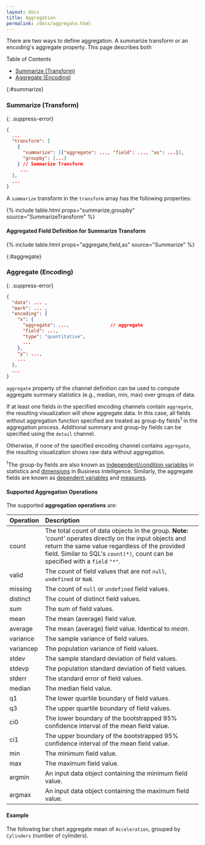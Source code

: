 ```yaml
---
layout: docs
title: Aggregation
permalink: /docs/aggregate.html
---
```


There are two ways to define aggregation. A summarize transform or an encoding's aggregate property. This page describes both

Table of Contents
- [Summarize (Transform)](#summarize)
- [Aggregate (Encoding)](#aggregate)

{:#summarize}
### Summarize (Transform)


{: .suppress-error}
```json
{
  ...
  "transform": [
    {
      "summarize": [{"aggregate": ..., "field": ..., "as": ...}],
      "groupby": [...]
    } // Summarize Transform
     ...
  ],
  ...
}
```

A `summarize` transform in the `transform` array has the following properties:

{% include table.html props="summarize,groupby" source="SummarizeTransform" %}

#### Aggregated Field Definition for Summarize Transform

{% include table.html props="aggregate,field,as" source="Summarize" %}

{:#aggregate}
### Aggregate (Encoding)

<!-- TODO why aggregation -->

{: .suppress-error}
```json
{
  "data": ... ,
  "mark": ... ,
  "encoding": {
    "x": {
      "aggregate": ...,               // aggregate
      "field": ...,
      "type": "quantitative",
      ...
    },
    "y": ...,
    ...
  },
  ...
}
```

`aggregate` property of the channel definition can be used to compute aggregate summary statistics (e.g., median, min, max) over groups of data.

If at least one fields in the specified encoding channels contain `aggregate`, the resulting visualization will show aggregate data. In this case, all fields without aggregation function specified are treated as group-by fields<sup>1</sup> in the aggregation process. Additional summary and group-by fields can be specified using the `detail` channel.

Otherwise, if none of the specified encoding channel contains `aggregate`, the resulting visualization shows raw data without aggregation.

<span class="note-line"><sup>1</sup>The group-by fields are also known as [independent/condition variables](https://en.wikipedia.org/wiki/Dependent_and_independent_variables) in statistics and [dimensions](https://en.wikipedia.org/wiki/Dimension_(data_warehouse)) in Business Intelligence. Similarly, the aggregate fields are known as [dependent variables](https://en.wikipedia.org/wiki/Dependent_and_independent_variables) and [measures](https://en.wikipedia.org/wiki/Measure_(data_warehouse)). </span>

#### Supported Aggregation Operations

The supported **aggregation operations** are:

| Operation | Description  |
| :-------- | :------------|
| count     | The total count of data objects in the group. <span class="note-line">__Note:__ _'count'_ operates directly on the input objects and return the same value regardless of the provided field. Similar to SQL's `count(*)`, count can be specified with a `field` `"*"`.|
| valid     | The count of field values that are not `null`, `undefined` or `NaN`.|
| missing   | The count of `null` or `undefined` field values.|
| distinct  | The count of distinct field values.|
| sum       | The sum of field values.|
| mean      | The mean (average) field value.|
| average   | The mean (average) field value. Identical to _mean_.|
| variance  | The sample variance of field values.|
| variancep | The population variance of field values.|
| stdev     | The sample standard deviation of field values.|
| stdevp    | The population standard deviation of field values.|
| stderr    | The standard error of field values.|
| median    | The median field value.|
| q1        | The lower quartile boundary of field values.|
| q3        | The upper quartile boundary of field values.|
| ci0       | The lower boundary of the bootstrapped 95% confidence interval of the mean field value.|
| ci1       | The upper boundary of the bootstrapped 95% confidence interval of the mean field value.|
| min       | The minimum field value.|
| max       | The maximum field value.|
| argmin    | An input data object containing the minimum field value.|
| argmax    | An input data object containing the maximum field value.|


#### Example

The following bar chart aggregate mean of `Acceleration`, grouped by `Cylinders` (number of cylinders).

<div class="vl-example" data-name="bar_aggregate_vertical"></div>

<!-- TODO make scatter_aggregate_detail -->
